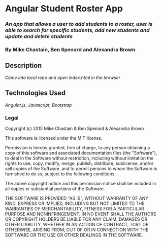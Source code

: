 # Angular Student Roster App
### _An app that allows a user to add students to a roster, user is able to search for specific students, add new students and update and delete students_
### By Mike Chastain, Ben Spenard and Alexandra Brown
## Description
_Clone into local repo and open index.html in the browser_

## Technologies Used
_Angular.js, Javascript, Bootstrap_

### Legal
Copyright (c) 2015 Mike Chastain & Ben Spenard & Alexandra Brown

This software is licensed under the MIT license.

Permission is hereby granted, free of charge, to any person obtaining a copy of this software and associated documentation files (the "Software"), to deal in the Software without restriction, including without limitation the rights to use, copy, modify, merge, publish, distribute, sublicense, and/or sell copies of the Software, and to permit persons to whom the Software is furnished to do so, subject to the following conditions:

The above copyright notice and this permission notice shall be included in all copies or substantial portions of the Software.

THE SOFTWARE IS PROVIDED "AS IS", WITHOUT WARRANTY OF ANY KIND, EXPRESS OR IMPLIED, INCLUDING BUT NOT LIMITED TO THE WARRANTIES OF MERCHANTABILITY, FITNESS FOR A PARTICULAR PURPOSE AND NONINFRINGEMENT. IN NO EVENT SHALL THE AUTHORS OR COPYRIGHT HOLDERS BE LIABLE FOR ANY CLAIM, DAMAGES OR OTHER LIABILITY, WHETHER IN AN ACTION OF CONTRACT, TORT OR OTHERWISE, ARISING FROM, OUT OF OR IN CONNECTION WITH THE SOFTWARE OR THE USE OR OTHER DEALINGS IN THE SOFTWARE.
